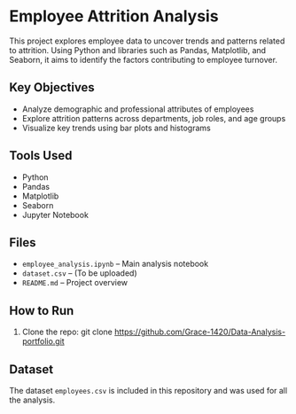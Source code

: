 # Employee Attrition Analysis

This project explores employee data to uncover trends and patterns related to attrition. Using Python and libraries such as Pandas, Matplotlib, and Seaborn, it aims to identify the factors contributing to employee turnover.

##  Key Objectives

- Analyze demographic and professional attributes of employees
- Explore attrition patterns across departments, job roles, and age groups
- Visualize key trends using bar plots and histograms

##  Tools Used

- Python
- Pandas
- Matplotlib
- Seaborn
- Jupyter Notebook

##  Files

- `employee_analysis.ipynb` – Main analysis notebook
- `dataset.csv` – (To be uploaded)
- `README.md` – Project overview

##  How to Run

1. Clone the repo:
 git clone https://github.com/Grace-1420/Data-Analysis-portfolio.git  

##  Dataset

The dataset `employees.csv` is included in this repository and was used for all the analysis.
